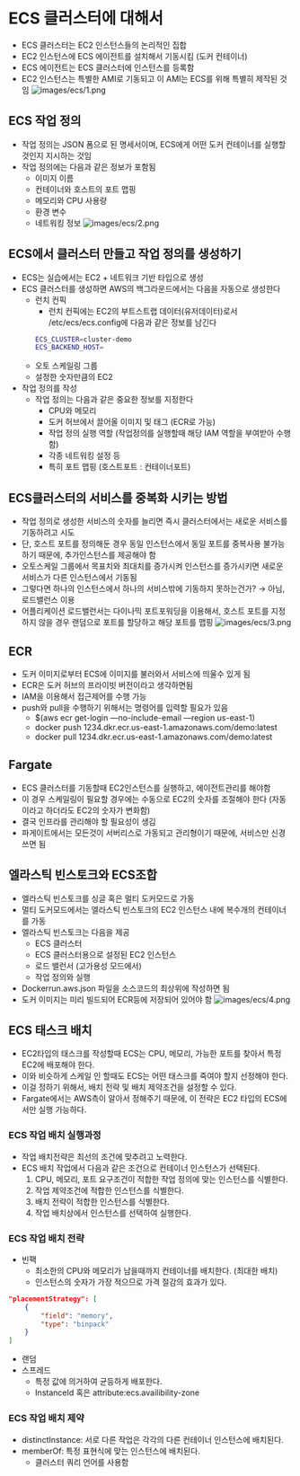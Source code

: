 # ECS 클러스터에 대해서

- ECS 클러스터는 EC2 인스턴스들의 논리적인 집합
- EC2 인스턴스에 ECS 에이전트를 설치해서 기동시킴 (도커 컨테이너)
- ECS 에이전트는 ECS 클러스터에 인스턴스를 등록함
- EC2 인스턴스는 특별한 AMI로 기동되고 이 AMI는 ECS를 위해 특별히 제작된 것임
  ![images/ecs/1.png](images/ecs/1.png)

## ECS 작업 정의

- 작업 정의는 JSON 폼으로 된 명세서이며, ECS에게 어떤 도커 컨테이너를 실행할것인지 지시하는 것임
- 작업 정의에는 다음과 같은 정보가 포함됨
  - 이미지 이름
  - 컨테이너와 호스트의 포트 맵핑
  - 메모리와 CPU 사용량
  - 환경 변수
  - 네트워킹 정보
    ![images/ecs/2.png](images/ecs/2.png)

## ECS에서 클러스터 만들고 작업 정의를 생성하기

- ECS는 실습에서는 EC2 + 네트워크 기반 타입으로 생성
- ECS 클러스터를 생성하면 AWS의 백그라운드에서는 다음을 자동으로 생성한다
  - 런치 컨픽
    - 런치 컨픽에는 EC2의 부트스트랩 데이터(유저데이터)로서 /etc/ecs/ecs.config에 다음과 같은 정보를 남긴다
    ```bash
    ECS_CLUSTER=cluster-demo
    ECS_BACKEND_HOST=
    ```
  - 오토 스케일링 그룹
  - 설정한 숫자만큼의 EC2
- 작업 정의를 작성
  - 작업 정의는 다음과 같은 중요한 정보를 지정한다
    - CPU와 메모리
    - 도커 허브에서 끌어올 이미지 및 태그 (ECR로 가능)
    - 작업 정의 실행 역할 (작업정의를 실행할때 해당 IAM 역할을 부여받아 수행함)
    - 각종 네트워킹 설정 등
    - 특히 포트 맵핑 (호스트포트 : 컨테이너포트)

## ECS클러스터의 서비스를 중복화 시키는 방법

- 작업 정의로 생성한 서비스의 숫자를 늘리면 즉시 클러스터에서는 새로운 서비스를 기동하려고 시도
- 단, 호스트 포트를 정의해둔 경우 동일 인스턴스에서 동일 포트를 중복사용 불가능하기 때문에, 추가인스턴스를 제공해야 함
- 오토스케일 그룹에서 목표치와 최대치를 증가시켜 인스턴스를 증가시키면 새로운 서비스가 다른 인스턴스에서 기동됨
- 그렇다면 하나의 인스턴스에서 하나의 서비스밖에 기동하지 못하는건가? → 아님, 로드밸런스 이용
- 어플리케이션 로드밸런서는 다이나믹 포트포워딩을 이용해서, 호스트 포트를 지정하지 않을 경우 랜덤으로 포트를 할당하고 해당 포트를 맵핑
  ![images/ecs/3.png](images/ecs/3.png)

## ECR

- 도커 이미지로부터 ECS에 이미지를 불러와서 서비스에 띄울수 있게 됨
- ECR은 도커 허브의 프라이빗 버전이라고 생각하면됨
- IAM을 이용해서 접근제어를 수행 가능
- push와 pull을 수행하기 위해서는 명령어를 입력할 필요가 있음
  - $(aws ecr get-login —no-include-email —region us-east-1)
  - docker push 1234.dkr.ecr.us-east-1.amazonaws.com/demo:latest
  - docker pull 1234.dkr.ecr.us-east-1.amazonaws.com/demo:latest

## Fargate

- ECS 클러스터를 기동할때 EC2인스턴스를 실행하고, 에이전트관리를 해야함
- 이 경우 스케일링이 필요할 경우에는 수동으로 EC2의 숫자를 조절해야 한다 (자동이라고 하더라도 EC2의 숫자가 변화함)
- 결국 인프라를 관리해야 할 필요성이 생김
- 파게이트에서는 모든것이 서버리스로 가동되고 관리형이기 때문에, 서비스만 신경쓰면 됨

## 엘라스틱 빈스토크와 ECS조합

- 엘라스틱 빈스토크를 싱글 혹은 멀티 도커모드로 가동
- 멀티 도커모드에서는 엘라스틱 빈스토크의 EC2 인스턴스 내에 복수개의 컨테이너를 가동
- 엘라스틱 빈스토크는 다음을 제공
  - ECS 클러스터
  - ECS 클러스터용으로 설정된 EC2 인스턴스
  - 로드 밸런서 (고가용성 모드에서)
  - 작업 정의와 실행
- Dockerrun.aws.json 파일을 소스코드의 최상위에 작성하면 됨
- 도커 이미지는 미리 빌드되어 ECR등에 저장되어 있어야 함
  ![images/ecs/4.png](images/ecs/4.png)

## ECS 태스크 배치

- EC2타입의 태스크를 작성할때 ECS는 CPU, 메모리, 가능한 포트를 찾아서 특정 EC2에 배포해야 한다.
- 이와 비슷하게 스케일 인 할때도 ECS는 어떤 태스크를 죽여야 할지 선정해야 한다.
- 이걸 정하기 위해서, 배치 전략 및 배치 제약조건을 설정할 수 있다.
- Fargate에서는 AWS측이 알아서 정해주기 때문에, 이 전략은 EC2 타입의 ECS에서만 실행 가능하다.

### ECS 작업 배치 실행과정

- 작업 배치전략은 최선의 조건에 맞추려고 노력한다.
- ECS 배치 작업에서 다음과 같은 조건으로 컨테이너 인스턴스가 선택된다.
  1. CPU, 메모리, 포트 요구조건이 적합한 작업 정의에 맞는 인스턴스를 식별한다.
  2. 작업 제약조건에 적합한 인스턴스를 식별한다.
  3. 배치 전략이 적합한 인스턴스를 식별한다.
  4. 작업 배치상에서 인스턴스를 선택하여 실행한다.

### ECS 작업 배치 전략

- 빈팩
  - 최소한의 CPU와 메모리가 남을때까지 컨테이너를 배치한다. (최대한 배치)
  - 인스턴스의 숫자가 가장 적으므로 가격 절감의 효과가 있다.

```json
"placementStrategy": [
	{
		"field": "memory",
		"type": "binpack"
	}
]
```

- 랜덤
- 스프레드
  - 특정 값에 의거하여 균등하게 배포한다.
  - InstanceId 혹은 attribute:ecs.availibility-zone

### ECS 작업 배치 제약

- distinctInstance: 서로 다른 작업은 각각의 다른 컨테이너 인스턴스에 배치된다.
- memberOf: 특정 표현식에 맞는 인스턴스에 배치된다.
  - 클러스터 쿼리 언어를 사용함
